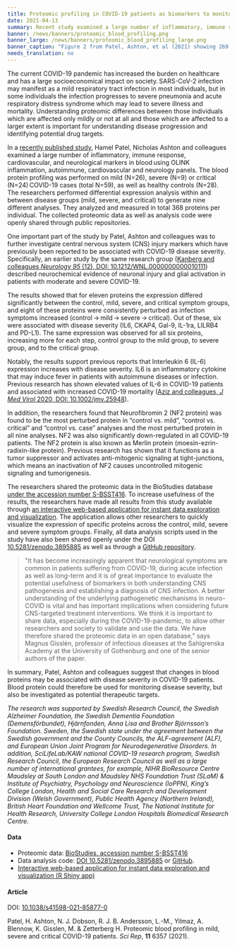 ```yaml
---
title: Proteomic profiling in COVID-19 patients as biomarkers to monitor disease severity
date: 2021-04-13
summary: Recent study examined a large number of inflammatory, immune response, cardiovascular, and neurological markers in the blood of patients variously impacted by COVID-19. Data and analysis code were shared in public repositories.
banner: /news/banners/proteomic_blood_profiling.png
banner_large: /news/banners/proteomic_blood_profiling_large.png
banner_caption: "Figure 2 from Patel, Ashton, et al (2021) showing 269 proteins significantly differentially expressed in COVID-19 patients."
needs_translation: no
---
```


The current COVID-19 pandemic has increased the burden on healthcare and has a large socioeconomical impact on society. SARS-CoV-2 infection may manifest as a mild respiratory tract infection in most individuals, but in some individuals the infection progresses to severe pneumonia and acute respiratory distress syndrome which may lead to severe illness and mortality. Understanding proteomic differences between those individuals which are affected only mildly or not at all and those which are affected to a larger extent is important for understanding disease progression and identifying potential drug targets.

In a [recently published study](https://doi.org/10.1038/s41598-021-85877-0), Hamel Patel, Nicholas Ashton and colleagues examined a large number of inflammatory, immune response, cardiovascular, and neurological markers in blood using OLINK inflammation, autoimmune, cardiovascular and neurology panels. The blood protein profiling was performed on mild (N=26), severe (N=9) or critical (N=24) COVID-19 cases (total N=59), as well as healthy controls (N=28). The researchers performed differential expression analysis within and between disease groups (mild, severe, and critical) to generate nine different analyses. They analyzed and measured in total 368 proteins per individual. The collected proteomic data as well as analysis code were openly shared through public repositories.

One important part of the study by Patel, Ashton and colleagues was to further investigate central nervous system (CNS) injury markers which have previously been reported to be associated with COVID-19 disease severity. Specifically, an earlier study by the same research group ([Kanberg and colleagues *Neurology 95* (12), DOI: 10.1212/WNL.0000000000010111](https://doi.org/10.1212/WNL.0000000000010111)) described neurochemical evidence of neuronal injury and glial activation in patients with moderate and severe COVID-19.

The results showed that for eleven proteins the expression differed significantly between the control, mild, severe, and critical symptom groups, and eight of these proteins were consistently perturbed as infection symptoms increased (control → mild → severe → critical). Out of these, six were associated with disease severity (IL6, CKAP4, Gal-9, IL-1ra, LILRB4 and PD-L1). The same expression was observed for all six proteins, increasing more for each step, control group to the mild group, to severe group, and to the critical group.  

Notably, the results support previous reports that Interleukin 6 (IL-6) expression increases with disease severity. IL6 is an inflammatory cytokine that may induce fever in patients with autoimmune diseases or infection. Previous research has shown elevated values of IL-6 in COVID-19 patients and associated with increased COVID-19 mortality ([Aziz and colleagues, *J Med Virol* 2020, DOI: 10.1002/jmv.25948](https://onlinelibrary.wiley.com/doi/10.1002/jmv.25948)).

In addition, the researchers found that Neurofibromin 2 (NF2 protein) was found to be the most perturbed protein in “control vs. mild”, “control vs. critical” and “control vs. case” analyses and the most perturbed protein in all nine analyses. NF2 was also significantly down-regulated in all COVID-19 patients. The NF2 protein is also known as Merlin protein (moesin-ezrin-radixin-like protein). Previous research has shown that it functions as a tumor suppressor and activates anti-mitogenic signaling at tight-junctions, which means an inactivation of NF2 causes uncontrolled mitogenic signaling and tumorigenesis.

The researchers shared the proteomic data in the BioStudies database [under the accession number S-BSST416](https://www.ebi.ac.uk/biostudies/studies/S-BSST416?query=S-BSST416). To increase usefulness of the results, the researchers have made all results from this study available through [an interactive web-based application for instant data exploration and visualization](https://phidatalab-shiny.rosalind.kcl.ac.uk/COVID19/). The application allows other researchers to quickly visualize the expression of specific proteins across the control, mild, severe and severe symptom groups. Finally, all data analysis scripts used in the study have also been shared openly under the DOI [10.5281/zenodo.3895885](https://doi.org/10.5281/zenodo.3895885) as well as through a [GitHub repository](https://github.com/hamelpatel/COVID19_proteomic/tree/v1.0).

> "It has become increasingly apparent that neurological symptoms are common in patients suffering from COVID-19, during acute infection as well as long-term and it is of great importance to evaluate the potential usefulness of biomarkers in both understanding CNS pathogenesis and establishing a diagnosis of CNS infection. A better understanding of the underlying pathogenetic mechanisms in neuro-COVID is vital and has important implications when considering future CNS-targeted treatment interventions. We think it is important to share data, especially during the COVID-19-pandemic, to allow other researchers and society to validate and use the data. We have therefore shared the proteomic data in an open database," says Magnus Gisslén, professor of infectious diseases at the Sahlgrenska Academy at the University of Gothenburg and one of the senior authors of the paper.

In summary, Patel, Ashton and colleagues suggest that changes in blood proteins may be associated with disease severity in COVID-19 patients. Blood protein could therefore be used for monitoring disease severity, but also be investigated as potential therapeutic targets.

*The research was supported by Swedish Research Council, the Swedish Alzheimer Foundation, the Swedish Dementia Foundation (Demensförbundet), Hjärnfonden, Anna Lisa and Brother Björnsson’s Foundation. Sweden, the Swedish state under the agreement between the Swedish government and the County Councils, the ALF-agreement (ALF), and European Union Joint Program for Neurodegenerative Disorders. In addition, SciLifeLab/KAW national COVID-19 research program, Swedish Research Council, the European Research Council as well as a large number of international grantees, for example, NIHR BioResource Centre Maudsley at South London and Maudsley NHS Foundation Trust (SLaM) & Institute of Psychiatry, Psychology and Neuroscience (IoPPN), King’s College London, Health and Social Care Research and Development Division (Welsh Government), Public Health Agency (Northern Ireland), British Heart Foundation and Wellcome Trust, The National Institute for Health Research, University College London Hospitals Biomedical Research Centre.*

#### Data

* Proteomic data: [BioStudies, accession number S-BSST416](https://www.ebi.ac.uk/biostudies/studies/S-BSST416?query=S-BSST416)
* Data analysis code: [DOI 10.5281/zenodo.3895885](https://doi.org/10.5281/zenodo.3895885) or [GitHub](https://github.com/hamelpatel/COVID19_proteomic/tree/v1.0).
* [Interactive web-based application for instant data exploration and visualization (R Shiny app)](https://phidatalab-shiny.rosalind.kcl.ac.uk/COVID19/)

#### Article

DOI: [10.1038/s41598-021-85877-0](https://doi.org/10.1038/s41598-021-85877-0)

Patel, H. Ashton, N. J.  Dobson, R. J. B.  Andersson, L.-M., Yilmaz, A. Blennow, K. Gisslen, M. & Zetterberg H. Proteomic blood profiling in mild, severe and critical COVID-19 patients. *Sci Rep*, **11** 6357 (2021).
